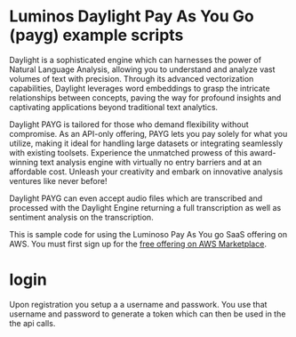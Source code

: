 # Luminos Daylight Pay As You Go (payg) example scripts

Daylight is a sophisticated engine which can harnesses the power of Natural Language Analysis, allowing you to understand and analyze vast volumes of text with precision. Through its advanced vectorization capabilities, Daylight leverages word embeddings to grasp the intricate relationships between concepts, paving the way for profound insights and captivating applications beyond traditional text analytics.

Daylight PAYG is tailored for those who demand flexibility without compromise. As an API-only offering, PAYG lets you pay solely for what you utilize, making it ideal for handling large datasets or integrating seamlessly with existing toolsets. Experience the unmatched prowess of this award-winning text analysis engine with virtually no entry barriers and at an affordable cost. Unleash your creativity and embark on innovative analysis ventures like never before!

Daylight PAYG can even accept audio files which are transcribed and processed with the Daylight Engine returning a full transcription as well as sentiment analysis on the transcription.

This is sample code for using the Luminoso Pay As You go SaaS offering
on AWS. You must first sign up for the [free offering on AWS Marketplace](https://aws.amazon.com/marketplace/pp/prodview-23lkym36c5ntk). 


# login

Upon registration you setup a a username and passwork. You use that username and password to generate a token which can then be used in the the api calls.

